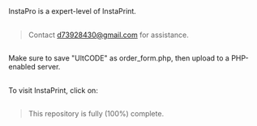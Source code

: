##
InstaPro is a expert-level of InstaPrint.
##
>Contact d73928430@gmail.com for assistance.
##
Make sure to save "UltCODE" as order_form.php,
then upload to a PHP-enabled server.
##
To visit InstaPrint, click on:
##
>This repository is fully (100%) complete.
